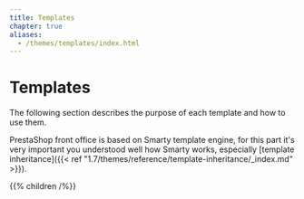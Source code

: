 ```yaml
---
title: Templates
chapter: true
aliases:
  - /themes/templates/index.html
---
```


# Templates

The following section describes the purpose of each template and how to use them.

PrestaShop front office is based on Smarty template engine, for this part it's very important
you understood well how Smarty works, especially [template inheritance]({{< ref "1.7/themes/reference/template-inheritance/_index.md" >}}).

{{% children /%}}
